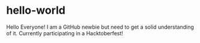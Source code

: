 # hello-world

Hello Everyone! I am a GitHub newbie but need to get a solid understanding of it.
Currently participating in a Hacktoberfest!
